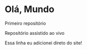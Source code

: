 # Olá, Mundo
 Primeiro repositório

 Repositório assistido ao vivo
 
 Essa linha eu adicionei direto do site!

